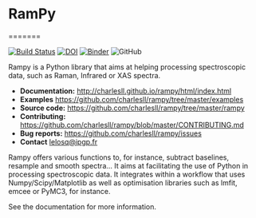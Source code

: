 # RamPy
=======

[![Build Status](https://travis-ci.org/charlesll/rampy.svg?branch=master)](https://travis-ci.org/charlesll/rampy)
[![DOI](https://zenodo.org/badge/DOI/10.5281/zenodo.1168729.svg)](https://doi.org/10.5281/zenodo.1168729) [![Binder](https://mybinder.org/badge_logo.svg)](https://mybinder.org/v2/gh/charlesll/rampy.git/master)
![GitHub](https://img.shields.io/github/license/charlesll/rampy)

Rampy is a Python library that aims at helping processing spectroscopic data, such as Raman, Infrared or XAS spectra.

- **Documentation:** http://charlesll.github.io/rampy/html/index.html
- **Examples** https://github.com/charlesll/rampy/tree/master/examples
- **Source code:** https://github.com/charlesll/rampy/tree/master/rampy
- **Contributing:** https://github.com/charlesll/rampy/blob/master/CONTRIBUTING.md
- **Bug reports:** https://github.com/charlesll/rampy/issues
- **Contact** lelosq@ipgp.fr

Rampy offers various functions to, for instance, subtract baselines, resample and smooth spectra... It aims at facilitating the use of Python in processing spectroscopic data. It integrates within a workflow that uses Numpy/Scipy/Matplotlib as well as optimisation libraries such as lmfit, emcee or PyMC3, for instance.

See the documentation for more information.
